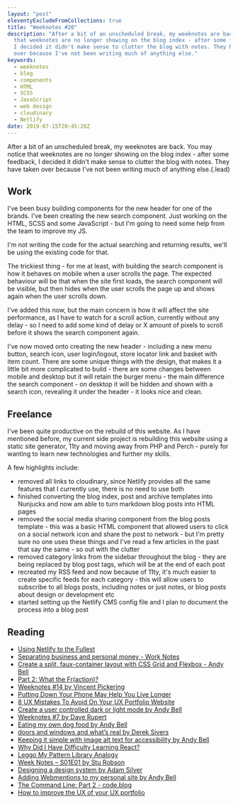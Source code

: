 ```yaml
---
layout: "post"
eleventyExcludeFromCollections: true
title: "Weeknotes #20"
description: "After a bit of an unscheduled break, my weeknotes are back. You may notice
  that weeknotes are no longer showing on the blog index - after some feedback,
  I decided it didn't make sense to clutter the blog with notes. They have taken
  over because I've not been writing much of anything else."
keywords:
  - weeknotes
  - blog
  - components
  - HTML
  - SCSS
  - JavaScript
  - web design
  - cloudinary
  - Netlify
date: 2019-07-15T20:45:28Z
---
```

After a bit of an unscheduled break, my weeknotes are back. You may notice that weeknotes are no longer showing on the blog index - after some feedback, I decided it didn't make sense to clutter the blog with notes. They have taken over because I've not been writing much of anything else.{.lead}

## Work
I've been busy building components for the new header for one of the brands. I've been creating the new search component. Just working on the HTML, SCSS and some JavaScript - but I'm going to need some help from the team to improve my JS.

I'm not writing the code for the actual searching and returning results, we'll be using the existing code for that.

The trickiest thing - for me at least, with building the search component is how it behaves on mobile when a user scrolls the page. The expected behaviour will be that when the site first loads, the search component will be visible, but then hides when the user scrolls the page up and shows again when the user scrolls down.

I've added this now, but the main concern is how it will affect the site performance, as I have to watch for a scroll action, currently without any delay - so I need to add some kind of delay or X amount of pixels to scroll before it shows the search component again.

I've now moved onto creating the new header - including a new menu button, search icon, user login/logout, store locator link and basket with item count. There are some unique things with the design, that makes it a little bit more complicated to build - there are some changes between mobile and desktop but it will retain the burger menu - the main difference the search component - on desktop it will be hidden and shown with a search icon, revealing it under the header - it looks nice and clean.

## Freelance
I've been quite productive on the rebuild of this website. As I have mentioned before, my current side project is rebuilding this website using a static site generator, 11ty and moving away from PHP and Perch - purely for wanting to learn new technologies and further my skills.

A few highlights include:
- removed all links to cloudinary, since Netlify provides all the same features that I currently use, there is no need to use both
- finished converting the blog index, post and archive templates into Nunjucks and now am able to turn markdown blog posts into HTML pages
- removed the social media sharing component from the blog posts template - this was a basic HTML component that allowed users to click on a social network icon and share the post to network - but I'm pretty sure no one uses these things and I've read a few articles in the past that say the same - so out with the clutter
- removed category links from the sidebar throughout the blog - they are being replaced by blog post tags, which will be at the end of each post
- recreated my RSS feed and now because of 11ty, it's much easier to create specific feeds for each category - this will allow users to subscribe to all blogs posts, including notes or just notes, or blog posts about design or development etc
- started setting up the Netlify CMS config file and I plan to document the process into a blog post

## Reading
- [Using Netlify to the Fullest](https://dev.to/remotesynth/using-netlify-to-the-fullest-3ef "Using Netlify to the Fullest")
- [Separating business and personal money - Work Notes](https://worknotes.co.uk/money/separating-business-and-personal-money/ "Separating business and personal money - Work Notes")
- [Create a split, faux-container layout with CSS Grid and Flexbox - Andy Bell](https://piccalil.li/tutorial/create-a-split-faux-container-layout-with-css-grid-and-flexbox/ "Create a split, faux-container layout with CSS Grid and Flexbox - Andy Bell")
- [Part 2: What the Fr(action)?](https://css-irl.info/debugging-css-grid-part-2-what-the-fraction/ "Part 2: What the Fr(action)?")
- [Weeknotes #14 by Vincent Pickering](https://vincentp.me/articles/2019/06/23/17-00/ "Weeknotes #14 by Vincent Pickering")
- [Putting Down Your Phone May Help You Live Longer](https://www.nytimes.com/2019/04/24/well/mind/putting-down-your-phone-may-help-you-live-longer.html "Putting Down Your Phone May Help You Live Longer")
- [8 UX Mistakes To Avoid On Your UX Portfolio Website](https://hackernoon.com/8-ux-mistakes-to-avoid-on-your-ux-portfolio-website-4d6dd437cf21 "8 UX Mistakes To Avoid On Your UX Portfolio Website")
- [Create a user controlled dark or light mode by Andy Bell](https://piccalil.li/tutorial/create-a-user-controlled-dark-or-light-mode/ "Create a user controlled dark or light mode by Andy Bell")
- [Weeknotes #7 by Dave Rupert](https://daverupert.com/2019/06/weeknotes-7/ "Weeknotes #7 by Dave Rupert")
- [Eating my own dog food by Andy Bell](https://archive.hankchizljaw.com/wrote/eating-my-own-dog-food/ "Eating my own dog food by Andy Bell")
- [doors and windows and what’s real by Derek Sivers](https://sive.rs/dw "doors and windows and what’s real by Derek Sivers")
- [Keeping it simple with image alt text for accessibility by Andy Bell](https://archive.hankchizljaw.com/wrote/keeping-it-simple-with-image-alt-text-for-accessibility/ "Keeping it simple with image alt text for accessibility by Andy Bell")
- [Why Did I Have Difficulty Learning React?](https://snook.ca/archives/javascript/difficulty-with-react "Why Did I Have Difficulty Learning React?")
- [Leggo My Pattern Library Analogy](https://snook.ca/archives/html_and_css/leggo-my-analogy "Leggo My Pattern Library Analogy")
- [Week Notes – S01E01 by Stu Robson](https://alwaystwisted.com/articles/week-notes-s01e01 "Week Notes – S01E01 by Stu Robson")
- [Designing a design system by Adam Silver](https://adamsilver.io/case-studies/designing-a-design-system-for-hmcts/ "Designing a design system by Adam Silver")
- [Adding Webmentions to my personal site by Andy Bell](https://archive.hankchizljaw.com/wrote/adding-webmentions-to-my-personal-site/ "Adding Webmentions to my personal site by Andy Bell")
- [The Command Line: Part 2 - code.blog](https://codeblog.trovster.com/2019/07/command-line-part-2/ "The Command Line: Part 2 - code.blog")
- [How to improve the UX of your UX portfolio](https://www.invisionapp.com/inside-design/improve-ux-portfolio/ "How to improve the UX of your UX portfolio")
